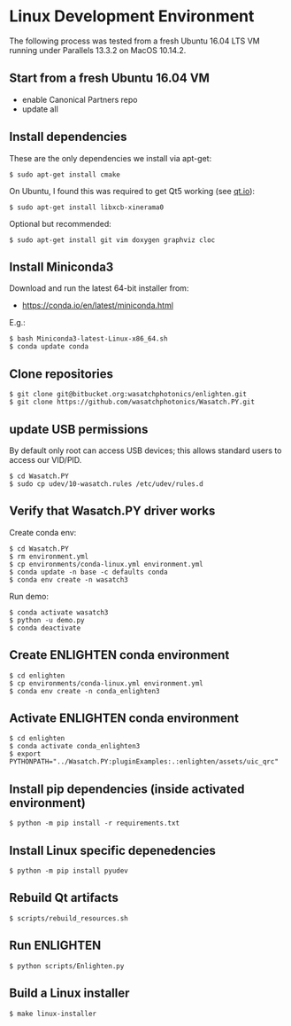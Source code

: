 # Linux Development Environment

The following process was tested from a fresh Ubuntu 16.04 LTS VM running under
Parallels 13.3.2 on MacOS 10.14.2.

## Start from a fresh Ubuntu 16.04 VM

- enable Canonical Partners repo
- update all

## Install dependencies

These are the only dependencies we install via apt-get:

    $ sudo apt-get install cmake 

On Ubuntu, I found this was required to get Qt5 working
(see [qt.io](https://forum.qt.io/topic/93247/qt-qpa-plugin-could-not-load-the-qt-platform-plugin-xcb-in-even-though-it-was-found)):

    $ sudo apt-get install libxcb-xinerama0

Optional but recommended:

    $ sudo apt-get install git vim doxygen graphviz cloc

## Install Miniconda3

Download and run the latest 64-bit installer from:

- https://conda.io/en/latest/miniconda.html

E.g.:

    $ bash Miniconda3-latest-Linux-x86_64.sh
    $ conda update conda

## Clone repositories

    $ git clone git@bitbucket.org:wasatchphotonics/enlighten.git
    $ git clone https://github.com/wasatchphotonics/Wasatch.PY.git

## update USB permissions

By default only root can access USB devices; this allows standard users to access
our VID/PID.

    $ cd Wasatch.PY
    $ sudo cp udev/10-wasatch.rules /etc/udev/rules.d

## Verify that Wasatch.PY driver works

Create conda env:

    $ cd Wasatch.PY
    $ rm environment.yml
    $ cp environments/conda-linux.yml environment.yml
    $ conda update -n base -c defaults conda
    $ conda env create -n wasatch3

Run demo:

    $ conda activate wasatch3
    $ python -u demo.py
    $ conda deactivate

## Create ENLIGHTEN conda environment

    $ cd enlighten
    $ cp environments/conda-linux.yml environment.yml
    $ conda env create -n conda_enlighten3  

## Activate ENLIGHTEN conda environment

    $ cd enlighten
    $ conda activate conda_enlighten3
    $ export PYTHONPATH="../Wasatch.PY:pluginExamples:.:enlighten/assets/uic_qrc"

## Install pip dependencies (inside activated environment)

    $ python -m pip install -r requirements.txt

## Install Linux specific depenedencies

    $ python -m pip install pyudev

## Rebuild Qt artifacts

    $ scripts/rebuild_resources.sh

## Run ENLIGHTEN

    $ python scripts/Enlighten.py

## Build a Linux installer

    $ make linux-installer
